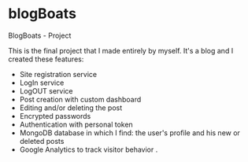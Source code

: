 # blogBoats
BlogBoats - Project 

This is the final project that I made entirely by myself.
It's a blog and I created these features:

- Site registration service
- LogIn service
- LogOUT service
- Post creation with custom dashboard
- Editing and/or deleting the post
- Encrypted passwords
- Authentication with personal token
- MongoDB database in which I find: the user's profile and his new or deleted posts
- Google Analytics to track visitor behavior .
